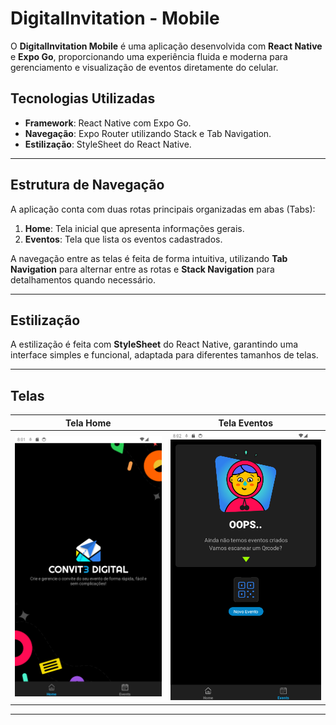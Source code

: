 # **DigitalInvitation - Mobile**  

O **DigitalInvitation Mobile** é uma aplicação desenvolvida com **React Native** e **Expo Go**, proporcionando uma experiência fluida e moderna para gerenciamento e visualização de eventos diretamente do celular.  

## **Tecnologias Utilizadas**  
- **Framework**: React Native com Expo Go.  
- **Navegação**: Expo Router utilizando Stack e Tab Navigation.  
- **Estilização**: StyleSheet do React Native.  

---

## **Estrutura de Navegação**  
A aplicação conta com duas rotas principais organizadas em abas (Tabs):  
1. **Home**: Tela inicial que apresenta informações gerais.  
2. **Eventos**: Tela que lista os eventos cadastrados.  

A navegação entre as telas é feita de forma intuitiva, utilizando **Tab Navigation** para alternar entre as rotas e **Stack Navigation** para detalhamentos quando necessário.  

---

## **Estilização**  
A estilização é feita com **StyleSheet** do React Native, garantindo uma interface simples e funcional, adaptada para diferentes tamanhos de telas.  

---

## **Telas**  

| Tela Home                                      | Tela Eventos                                   |
|------------------------------------------------|-----------------------------------------------|
| <img src="./assets/readme/screen1.png" alt="Tela Home" width="400"> | <img src="./assets/readme/screen2.png" alt="Tela Eventos" width="400"> |

---
